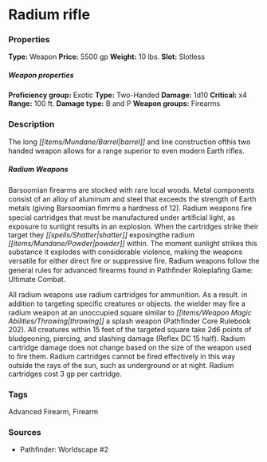 ﻿---
Title: "Radium rifle"
Type: "Weapon"
Price: "5500 gp"
Weight: "10 lbs."
Slot: "Slotless"
Proficiency group: "Exotic"
Weapon properties Type: "Two-Handed"
Damage: "1d10"
Critical: "x4"
Range: "100 ft."
Damage type: "B and P"
Weapon groups: "Firearms"
Description: |
  "The long barrel and line construction ofthis two handed weapon allows for a range superior to even modern Earth riﬂes.
  ### Radium Weapons
  Barsoomian ﬁrearms are stocked with rare local woods. Metal components consist of an alloy of aluminum and steel that exceeds the strength of Earth metals (giving Barsoomian ﬁmrms a hardness of 12). Radium weapons ﬁre special cartridges that must be manufactured under artiﬁcial light, as exposure to sunlight results in an explosion. When the cartridges strike their target they shatter exposingthe radium powder within. The moment sunlight strikes this substance it explodes with considerable violence, making the weapons versatile for either direct ﬁre or suppressive ﬁre. Radium weapons follow the general rules for advanced firearms found in _Pathﬁnder Roleplaﬁng Game: Ultimate Combat_.
  All radium weapons use radium cartridges for ammunition. As a result. in addition to targeting speciﬁc creatures or objects. the wielder may ﬁre a radium weapon at an unoccupied square similar to throwing a splash weapon (_Pathfinder Core Rulebook 202_). All creatures within 15 feet of the targeted square take 2d6 points of bludgeoning, piercing, and slashing damage (Reﬂex DC 15 half). Radium cartridge damage does not change based on the size of the weapon used to ﬁre them. Radium cartridges cannot be ﬁred effectively in this way outside the rays of the sun, such as underground or at night. Radium cartridges cost 3 gp per cartridge."
Sources: "['Pathfinder: Worldscape #2']"
---

# Radium rifle

### Properties

**Type:** Weapon **Price:** 5500 gp **Weight:** 10 lbs. **Slot:** Slotless

##### Weapon properties

**Proficiency group:** Exotic **Type:** Two-Handed **Damage:** 1d10 **Critical:** x4 **Range:** 100 ft. **Damage type:** B and P **Weapon groups:** Firearms

### Description

The long _[[items/Mundane/Barrel|barrel]]_ and line construction ofthis two handed weapon allows for a range superior to even modern Earth riﬂes.

##### Radium Weapons

Barsoomian ﬁrearms are stocked with rare local woods. Metal components consist of an alloy of aluminum and steel that exceeds the strength of Earth metals (giving Barsoomian ﬁmrms a hardness of 12). Radium weapons ﬁre special cartridges that must be manufactured under artiﬁcial light, as exposure to sunlight results in an explosion. When the cartridges strike their target they _[[spells/Shatter|shatter]]_ exposingthe radium _[[items/Mundane/Powder|powder]]_ within. The moment sunlight strikes this substance it explodes with considerable violence, making the weapons versatile for either direct ﬁre or suppressive ﬁre. Radium weapons follow the general rules for advanced firearms found in Pathﬁnder Roleplaﬁng Game: Ultimate Combat.

All radium weapons use radium cartridges for ammunition. As a result. in addition to targeting speciﬁc creatures or objects. the wielder may ﬁre a radium weapon at an unoccupied square similar to _[[items/Weapon Magic Abilities/Throwing|throwing]]_ a splash weapon (Pathfinder Core Rulebook 202). All creatures within 15 feet of the targeted square take 2d6 points of bludgeoning, piercing, and slashing damage (Reﬂex DC 15 half). Radium cartridge damage does not change based on the size of the weapon used to ﬁre them. Radium cartridges cannot be ﬁred effectively in this way outside the rays of the sun, such as underground or at night. Radium cartridges cost 3 gp per cartridge.

### Tags

Advanced Firearm, Firearm

### Sources

* Pathfinder: Worldscape #2